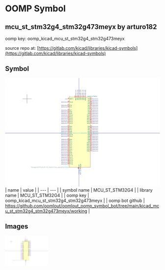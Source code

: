 # OOMP Symbol  
## mcu_st_stm32g4_stm32g473meyx  by arturo182  
  
oomp key: oomp_kicad_mcu_st_stm32g4_stm32g473meyx  
  
source repo at: [https://gitlab.com/kicad/libraries/kicad-symbols](https://gitlab.com/kicad/libraries/kicad-symbols)  
## Symbol  
  
[![working.png](working_600.png)](working.png)  
| name | value | 
| --- | --- | 
| symbol name | MCU_ST_STM32G4 | 
| library name | MCU_ST_STM32G4 | 
| oomp key | oomp_kicad_mcu_st_stm32g4_stm32g473meyx | 
| oomp bot github | https://github.com/oomlout/oomlout_oomp_symbol_bot/tree/main/kicad_mcu_st_stm32g4_stm32g473meyx/working | 
## Images  
  
[![working.png](working_140.png)](working.png)  
